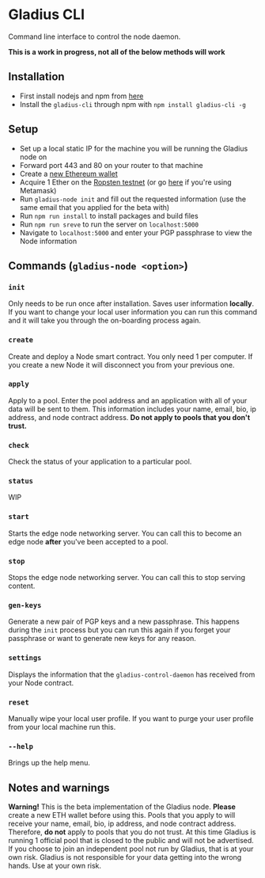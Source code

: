 # Gladius CLI

Command line interface to control the node daemon.

**This is a work in progress, not all of the below methods will work**

## Installation
- First install nodejs and npm from [here](https://nodejs.org/en/)
- Install the `gladius-cli` through npm with `npm install gladius-cli -g`

## Setup
- Set up a local static IP for the machine you will be running the Gladius node on
- Forward port 443 and 80 on your router to that machine
- Create a [new Ethereum wallet](https://medium.com/benebit/how-to-create-a-wallet-on-myetherwallet-and-metamask-e84da095d888)
- Acquire 1 Ether on the [Ropsten testnet](http://faucet.ropsten.be:3001/) (or go [here](https://blog.bankex.org/how-to-buy-ethereum-using-metamask-ccea0703daec) if you're using Metamask)
- Run `gladius-node init` and fill out the requested
information (use the same email that you applied for the beta with)
- Run `npm run install` to install packages and build files
- Run `npm run sreve` to run the server on `localhost:5000`
- Navigate to `localhost:5000` and enter your PGP passphrase to view the Node information

## Commands (`gladius-node <option>`)
### `init`
Only needs to be run once after installation. Saves user information **locally**. If you want to change your local user information you can run this command and it will take you through the on-boarding process again.

### `create`
Create and deploy a Node smart contract. You only need 1 per computer. If you create a new Node it will disconnect you from your previous one.

### `apply`
Apply to a pool. Enter the pool address and an application with all of your data will be sent to them. This information includes your name, email, bio, ip address, and node contract address. **Do not apply to pools that you don't trust.**

### `check`
Check the status of your application to a particular pool.

### `status`
WIP

### `start`
Starts the edge node networking server. You can call this to become an edge node **after** you've been accepted to a pool.

### `stop`
Stops the edge node networking server. You can call this to stop serving content.

### `gen-keys`
Generate a new pair of PGP keys and a new passphrase. This happens during the `init` process but you can run this again if you forget your passphrase or want to generate new keys for any reason.

### `settings`
Displays the information that the `gladius-control-daemon` has received from your Node contract.

### `reset`
Manually wipe your local user profile. If you want to purge your user profile from your local machine run this.

### `--help`
Brings up the help menu.

## Notes and warnings
**Warning!** This is the beta implementation of the Gladius node. **Please** create a new ETH wallet before using this. Pools that you apply to will receive your name, email, bio, ip address, and node contract address. Therefore, **do not** apply to pools that you do not trust. At this time Gladius is running 1 official pool that is closed to the public and will not be advertised. If you choose to join an independent pool not run by Gladius, that is at your own risk. Gladius is not responsible for your data getting into the wrong hands. Use at your own risk.

